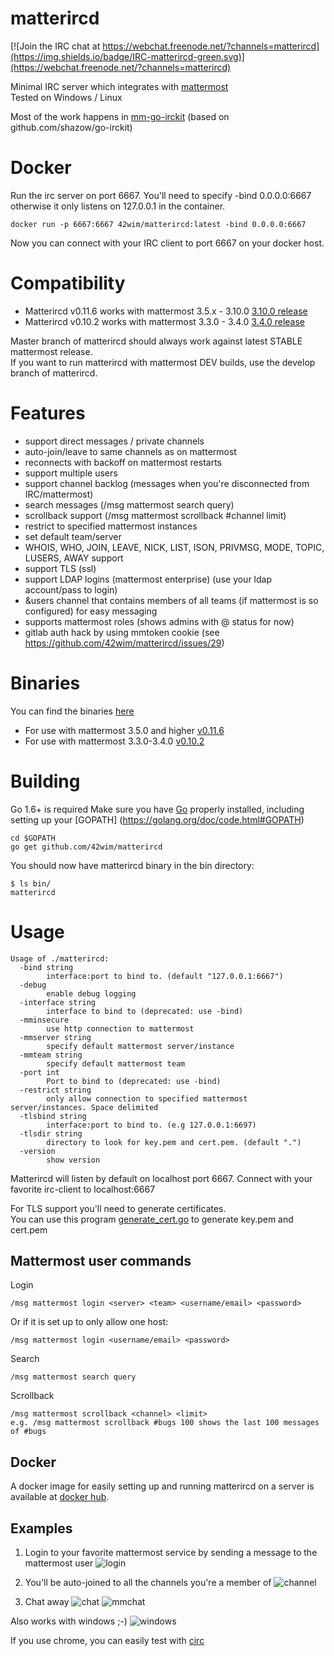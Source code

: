 # matterircd
[![Join the IRC chat at https://webchat.freenode.net/?channels=matterircd](https://img.shields.io/badge/IRC-matterircd-green.svg)](https://webchat.freenode.net/?channels=matterircd)

Minimal IRC server which integrates with [mattermost](https://www.mattermost.org)  
Tested on Windows / Linux

Most of the work happens in [mm-go-irckit](https://github.com/42wim/mm-go-irckit) (based on github.com/shazow/go-irckit)

# Docker
Run the irc server on port 6667. You'll need to specify -bind 0.0.0.0:6667 otherwise it only listens on 127.0.0.1 in the container.

```
docker run -p 6667:6667 42wim/matterircd:latest -bind 0.0.0.0:6667
```

Now you can connect with your IRC client to port 6667 on your docker host.

# Compatibility
* Matterircd v0.11.6 works with mattermost 3.5.x - 3.10.0 [3.10.0 release](https://github.com/mattermost/platform/releases/tag/v3.10.0)
* Matterircd v0.10.2 works with mattermost 3.3.0 - 3.4.0 [3.4.0 release](https://github.com/mattermost/platform/releases/tag/v3.4.0)

Master branch of matterircd should always work against latest STABLE mattermost release.  
If you want to run matterircd with mattermost DEV builds, use the develop branch of matterircd.

# Features

* support direct messages / private channels
* auto-join/leave to same channels as on mattermost
* reconnects with backoff on mattermost restarts
* support multiple users
* support channel backlog (messages when you're disconnected from IRC/mattermost)
* search messages (/msg mattermost search query)
* scrollback support (/msg mattermost scrollback #channel limit)
* restrict to specified mattermost instances
* set default team/server
* WHOIS, WHO, JOIN, LEAVE, NICK, LIST, ISON, PRIVMSG, MODE, TOPIC, LUSERS, AWAY support
* support TLS (ssl)
* support LDAP logins (mattermost enterprise) (use your ldap account/pass to login)
* &users channel that contains members of all teams (if mattermost is so configured) for easy messaging
* supports mattermost roles (shows admins with @ status for now)
* gitlab auth hack by using mmtoken cookie (see https://github.com/42wim/matterircd/issues/29)

# Binaries

You can find the binaries [here](https://github.com/42wim/matterircd/releases/)
* For use with mattermost 3.5.0 and higher [v0.11.6](https://github.com/42wim/matterircd/releases/tag/v0.11.6)
* For use with mattermost 3.3.0-3.4.0 [v0.10.2](https://github.com/42wim/matterircd/releases/tag/v0.10.2)

# Building

Go 1.6+ is required 
Make sure you have [Go](https://golang.org/doc/install) properly installed, including setting up your [GOPATH] (https://golang.org/doc/code.html#GOPATH)

```
cd $GOPATH
go get github.com/42wim/matterircd
```

You should now have matterircd binary in the bin directory:

```
$ ls bin/
matterircd
```

# Usage

```
Usage of ./matterircd:
  -bind string
        interface:port to bind to. (default "127.0.0.1:6667")
  -debug
        enable debug logging
  -interface string
        interface to bind to (deprecated: use -bind)
  -mminsecure
        use http connection to mattermost
  -mmserver string
        specify default mattermost server/instance
  -mmteam string
        specify default mattermost team
  -port int
        Port to bind to (deprecated: use -bind)
  -restrict string
        only allow connection to specified mattermost server/instances. Space delimited
  -tlsbind string
        interface:port to bind to. (e.g 127.0.0.1:6697)
  -tlsdir string
        directory to look for key.pem and cert.pem. (default ".")
  -version
        show version
```

Matterircd will listen by default on localhost port 6667.
Connect with your favorite irc-client to localhost:6667

For TLS support you'll need to generate certificates.   
You can use this program [generate_cert.go](https://golang.org/src/crypto/tls/generate_cert.go) to generate key.pem and cert.pem

## Mattermost user commands

Login

```
/msg mattermost login <server> <team> <username/email> <password>
```

Or if it is set up to only allow one host:

```
/msg mattermost login <username/email> <password>
```

Search
```
/msg mattermost search query
```

Scrollback
```
/msg mattermost scrollback <channel> <limit>
e.g. /msg mattermost scrollback #bugs 100 shows the last 100 messages of #bugs
```

## Docker

A docker image for easily setting up and running matterircd on a server is available at [docker hub](https://hub.docker.com/r/42wim/matterircd/).

## Examples

1. Login to your favorite mattermost service by sending a message to the mattermost user
![login](http://snag.gy/aAop5.jpg)

2. You'll be auto-joined to all the channels you're a member of
![channel](http://snag.gy/IzlXR.jpg)

3. Chat away
![chat](http://snag.gy/JyFd7.jpg)
![mmchat](http://snag.gy/3qMd1.jpg)

Also works with windows ;-)
![windows](http://snag.gy/cGSCA.jpg)

If you use chrome, you can easily test with [circ](https://chrome.google.com/webstore/detail/circ/bebigdkelppomhhjaaianniiifjbgocn?hl=en-US)
